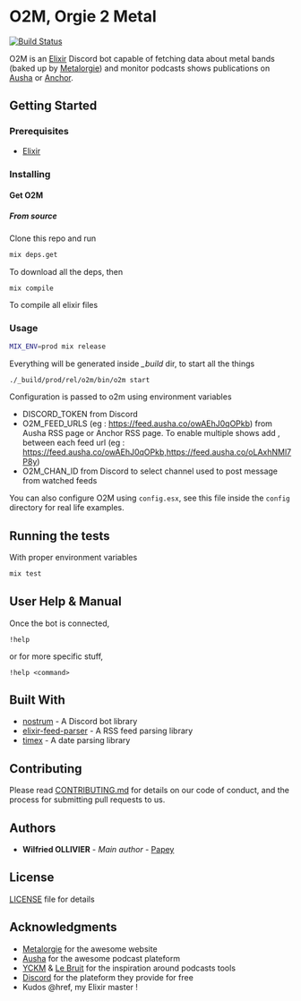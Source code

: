 # O2M, Orgie 2 Metal

[![Build Status](https://drone.github.papey.fr/api/badges/papey/o2m/status.svg)](https://drone.github.papey.fr/papey/o2m)

O2M is an [Elixir](https://elixir-lang.org) Discord bot capable of fetching
data about metal bands (baked up by [Metalorgie](https://metalorgie.com)) and
monitor podcasts shows publications on [Ausha](https://ausha.co) or [Anchor](https://anchor.fm).

## Getting Started

### Prerequisites

- [Elixir](https://elixir-lang.org/)

### Installing

#### Get O2M

##### From source

Clone this repo and run

```sh
mix deps.get
```

To download all the deps, then

```
mix compile
```

To compile all elixir files

### Usage

```sh
MIX_ENV=prod mix release
```

Everything will be generated inside _\_build_ dir, to start all the things

```
./_build/prod/rel/o2m/bin/o2m start
```

Configuration is passed to o2m using environment variables

- DISCORD_TOKEN from Discord
- O2M_FEED_URLS (eg : https://feed.ausha.co/owAEhJ0qOPkb) from Ausha RSS page or Anchor RSS page. To enable multiple shows add , between each feed url (eg : https://feed.ausha.co/owAEhJ0qOPkb,https://feed.ausha.co/oLAxhNMl7P8y)
- O2M_CHAN_ID from Discord to select channel used to post message from watched feeds

You can also configure O2M using `config.esx`, see this file inside
the `config` directory for real life examples.

## Running the tests

With proper environment variables

```sh
mix test
```

## User Help & Manual

Once the bot is connected,

```text
!help
```

or for more specific stuff,

```text
!help <command>
```

## Built With

- [nostrum](https://github.com/Kraigie/nostrum) - A Discord bot library
- [elixir-feed-parser](https://github.com/fdietz/elixir-feed-parser) - A RSS feed parsing library
- [timex](https://github.com/bitwalker/timex) - A date parsing library

## Contributing

Please read [CONTRIBUTING.md](CONTRIBUTING.md) for details on our code of conduct, and the process for submitting pull requests to us.

## Authors

- **Wilfried OLLIVIER** - _Main author_ - [Papey](https://github.com/papey)

## License

[LICENSE](LICENSE) file for details

## Acknowledgments

- [Metalorgie](https://www.metalorgie.com) for the awesome website
- [Ausha](https://ausha.co) for the awesome podcast plateform
- [YCKM](https://podcast.ausha.co/yckm) & [Le Bruit](https://podcast.ausha.co/le-bruit) for the inspiration around podcasts tools
- [Discord](https://discordapp.com) for the plateform they provide for free
- Kudos @href, my Elixir master !
